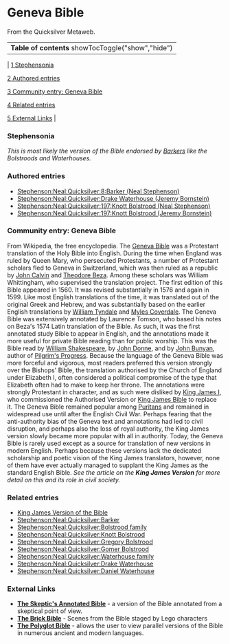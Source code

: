 
# Geneva Bible

From the Quicksilver Metaweb.





|  |
| --- |
| **Table of contents** showTocToggle("show","hide") |
| 
[1 Stephensonia](/)


[2 Authored entries](/)


[3 Community entry: Geneva Bible](/)


[4 Related entries](/)


[5 External Links](/)
 |


### Stephensonia


*This is most likely the version of the Bible endorsed by [Barkers](/stephenson-neal-quicksilver-barker) like the Bolstroods and Waterhouses.*

### Authored entries


* [Stephenson:Neal:Quicksilver:8:Barker (Neal Stephenson)](/stephenson-neal-quicksilver-8-barker-neal-stephenson)
* [Stephenson:Neal:Quicksilver:Drake Waterhouse (Jeremy Bornstein)](/stephenson-neal-quicksilver-drake-waterhouse-jeremy-bornstein)
* [Stephenson:Neal:Quicksilver:197:Knott Bolstrood (Neal Stephenson)](/stephenson-neal-quicksilver-197-knott-bolstrood-neal-stephenson)
* [Stephenson:Neal:Quicksilver:197:Knott Bolstrood (Jeremy Bornstein)](/stephenson-neal-quicksilver-197-knott-bolstrood-jeremy-bornstein)

### Community entry: Geneva Bible


From Wikipedia, the free encyclopedia. 
The [Geneva Bible](/http-en2-wikipedia-org-wiki-geneva-bible) was a Protestant translation of the Holy Bible into English. 
During the time when England was ruled by Queen Mary, who persecuted Protestants, a number of Protestant scholars fled to Geneva in Switzerland, which was then ruled as a republic by [John Calvin](/http-en-wikipedia-org-wiki-john-calvin) and [Theodore Beza](/http-en2-wikipedia-org-wiki-theodore-beza). 
Among these scholars was William Whittingham, who supervised the translation project. The first edition of this Bible appeared in 1560. It was revised substantially in 1576 and again in 1599. Like most English translations of the time, it was translated out of the original Greek and Hebrew, and was substantially based on the earlier English translations by [William Tyndale](/william-tyndale) and [Myles Coverdale](/myles-coverdale). 
The Geneva Bible was extensively annotated by Laurence Tomson, who based his notes on Beza's 1574 Latin translation of the Bible. As such, it was the first annotated study Bible to appear in English, and the annotations made it more useful for private Bible reading than for public worship. This was the Bible read by [William Shakespeare](/william-shakespeare), by [John Donne](/http-en-wikipedia-org-wiki-john-donne), and by [John Bunyan](/http-en-wikipedia-org-wiki-john-bunyan), author of [Pilgrim's Progress](/http-en2-wikipedia-org-wiki-the-pilgrim-s-progress). 
Because the language of the Geneva Bible was more forceful and vigorous, most readers preferred this version strongly over the Bishops' Bible, the translation authorised by the Church of England under Elizabeth I, often considered a political compromise of the type that Elizabeth often had to make to keep her throne. 
The annotations were strongly Protestant in character, and as such were disliked by [King James I](/james-i-of-england), who commissioned the Authorised Version or [King James Bible](/king-james-version-of-the-bible) to replace it. The Geneva Bible remained popular among [Puritans](/puritan) and remained in widespread use until after the English Civil War. 
Perhaps fearing that the anti-authority bias of the Geneva text and annotations had led to civil disruption, and perhaps also the loss of royal authority, the King James version slowly became more popular with all in authority. Today, the Geneva Bible is rarely used except as a source for translation of new versions in modern English.
Perhaps because these versions lack the dedicated scholarship and poetic vision of the King James translators, however, none of them have ever actually managed to supplant the King James as the standard English Bible. *See the article on the **King James Version** for more detail on this and its role in civil society.*
### Related entries


* [King James Version of the Bible](/king-james-version-of-the-bible)
* [Stephenson:Neal:Quicksilver:Barker](/stephenson-neal-quicksilver-barker)
* [Stephenson:Neal:Quicksilver:Bolstrood family](/stephenson-neal-quicksilver-bolstrood-family)
* [Stephenson:Neal:Quicksilver:Knott Bolstrood](/stephenson-neal-quicksilver-knott-bolstrood)
* [Stephenson:Neal:Quicksilver:Gregory Bolstrood](/stephenson-neal-quicksilver-gregory-bolstrood)
* [Stephenson:Neal:Quicksilver:Gomer Bolstrood](/stephenson-neal-quicksilver-gomer-bolstrood)
* [Stephenson:Neal:Quicksilver:Waterhouse family](/stephenson-neal-quicksilver-waterhouse-family)
* [Stephenson:Neal:Quicksilver:Drake Waterhouse](/stephenson-neal-quicksilver-drake-waterhouse)
* [Stephenson:Neal:Quicksilver:Daniel Waterhouse](/stephenson-neal-quicksilver-daniel-waterhouse)

### External Links


* **[The Skeptic's Annotated Bible](/http-www-skepticsannotatedbible-com)** - a version of the Bible annotated from a skeptical point of view.
* **[The Brick Bible](/http-www-thereverend-com-brick-testament)** - Scenes from the Bible staged by Lego characters
* **[The Polyglot Bible](/http-mdavies-for-ilstu-edu-polyglot)** - allows the user to view parallel versions of the Bible in numerous ancient and modern languages.
